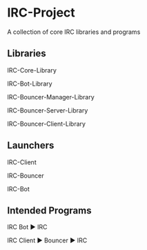 # IRC-Project
A collection of core IRC libraries and programs

## Libraries
IRC-Core-Library

IRC-Bot-Library

IRC-Bouncer-Manager-Library

IRC-Bouncer-Server-Library

IRC-Bouncer-Client-Library

## Launchers
IRC-Client

IRC-Bouncer

IRC-Bot

## Intended Programs
IRC Bot ► IRC

IRC Client ► Bouncer ► IRC
